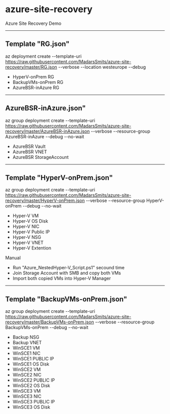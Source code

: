# azure-site-recovery
Azure Site Recovery Demo 

---------------
Template "RG.json"
---------------
az deployment create --template-uri https://raw.githubusercontent.com/MadarsSmits/azure-site-recovery/master/RG.json --verbose --location westeurope --debug

- HyperV-onPrem RG
- BackupVMs-onPrem RG
- AzureBSR-inAzure RG

------------------------
AzureBSR-inAzure.json"
------------------------
az group deployment create --template-uri https://raw.githubusercontent.com/MadarsSmits/azure-site-recovery/master/AzureBSR-inAzure.json --verbose --resource-group AzureBSR-inAzure --debug --no-wait

- AzureBSR Vault
- AzureBSR VNET
- AzureBSR StorageAccount

------------------------
Template "HyperV-onPrem.json"
------------------------
az group deployment create --template-uri https://raw.githubusercontent.com/MadarsSmits/azure-site-recovery/master/HyperV-onPrem.json --verbose --resource-group HyperV-onPrem --debug --no-wait

- Hyper-V VM
- Hyper-V OS Disk
- Hyper-V NIC
- Hyper-V Public IP
- Hyper-V NSG
- Hyper-V VNET
- Hyper-V Extention

Manual
- Run "Azure_NestedHyper-V_Script.ps1" secound time
- Join Storage Account with SMB and copy both VMs
- Import both copied VMs into Hyper-V Manager

------------------------
Template "BackupVMs-onPrem.json"
------------------------
az group deployment create --template-uri https://raw.githubusercontent.com/MadarsSmits/azure-site-recovery/master/BackupVMs-onPrem.json --verbose --resource-group BackupVMs-onPrem --debug --no-wait

- Backup NSG
- Backup VNET
- WinSCE1 VM
- WinSCE1 NIC
- WinSCE1 PUBLIC IP
- WinSCE1 OS Disk
- WinSCE2 VM
- WinSCE2 NIC
- WinSCE2 PUBLIC IP
- WinSCE2 OS Disk
- WinSCE3 VM
- WinSCE3 NIC
- WinSCE3 PUBLIC IP
- WinSCE3 OS Disk